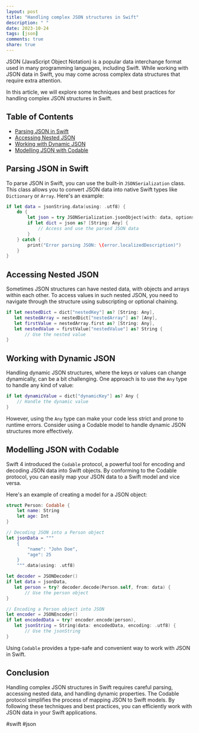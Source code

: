 ```yaml
---
layout: post
title: "Handling complex JSON structures in Swift"
description: " "
date: 2023-10-24
tags: [json]
comments: true
share: true
---
```


JSON (JavaScript Object Notation) is a popular data interchange format used in many programming languages, including Swift. While working with JSON data in Swift, you may come across complex data structures that require extra attention.

In this article, we will explore some techniques and best practices for handling complex JSON structures in Swift.

## Table of Contents
- [Parsing JSON in Swift](#parsing-json-in-swift)
- [Accessing Nested JSON](#accessing-nested-json)
- [Working with Dynamic JSON](#working-with-dynamic-json)
- [Modelling JSON with Codable](#modelling-json-with-codable)

## Parsing JSON in Swift

To parse JSON in Swift, you can use the built-in `JSONSerialization` class. This class allows you to convert JSON data into native Swift types like `Dictionary` or `Array`. Here's an example:

```swift
if let data = jsonString.data(using: .utf8) {
    do {
        let json = try JSONSerialization.jsonObject(with: data, options: [])
        if let dict = json as? [String: Any] {
            // Access and use the parsed JSON data
        }
    } catch {
        print("Error parsing JSON: \(error.localizedDescription)")
    }
}
```

## Accessing Nested JSON

Sometimes JSON structures can have nested data, with objects and arrays within each other. To access values in such nested JSON, you need to navigate through the structure using subscripting or optional chaining.

```swift
if let nestedDict = dict["nestedKey"] as? [String: Any],
   let nestedArray = nestedDict["nestedArray"] as? [Any],
   let firstValue = nestedArray.first as? [String: Any],
   let nestedValue = firstValue["nestedValue"] as? String {
       // Use the nested value
}
```

## Working with Dynamic JSON

Handling dynamic JSON structures, where the keys or values can change dynamically, can be a bit challenging. One approach is to use the `Any` type to handle any kind of value:

```swift
if let dynamicValue = dict["dynamicKey"] as? Any {
    // Handle the dynamic value
}
```

However, using the `Any` type can make your code less strict and prone to runtime errors. Consider using a Codable model to handle dynamic JSON structures more effectively.

## Modelling JSON with Codable

Swift 4 introduced the `Codable` protocol, a powerful tool for encoding and decoding JSON data into Swift objects. By conforming to the Codable protocol, you can easily map your JSON data to a Swift model and vice versa.

Here's an example of creating a model for a JSON object:

```swift
struct Person: Codable {
    let name: String
    let age: Int
}

// Decoding JSON into a Person object
let jsonData = """
    {
        "name": "John Doe",
        "age": 25
    }
    """.data(using: .utf8)

let decoder = JSONDecoder()
if let data = jsonData,
   let person = try? decoder.decode(Person.self, from: data) {
       // Use the person object
}

// Encoding a Person object into JSON
let encoder = JSONEncoder()
if let encodedData = try? encoder.encode(person),
   let jsonString = String(data: encodedData, encoding: .utf8) {
       // Use the jsonString
}
```

Using `Codable` provides a type-safe and convenient way to work with JSON in Swift.

## Conclusion

Handling complex JSON structures in Swift requires careful parsing, accessing nested data, and handling dynamic properties. The Codable protocol simplifies the process of mapping JSON to Swift models. By following these techniques and best practices, you can efficiently work with JSON data in your Swift applications.

\#swift #json
